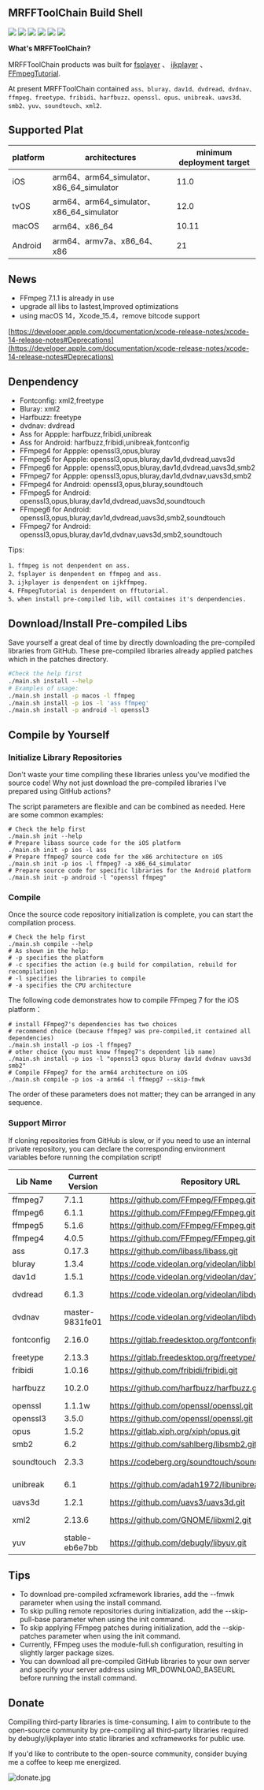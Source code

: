 ## MRFFToolChain Build Shell

![](https://img.shields.io/github/downloads/debugly/MRFFToolChainBuildShell/total) <img src="https://img.shields.io/badge/Platform-%20iOS%20macOS%20tvOS%20Android-blue.svg"> <img src="https://img.shields.io/badge/FFmpeg-%207.1.1%20-28b463.svg"> <img src="https://img.shields.io/badge/FFmpeg-%206.1.1%20-138d75.svg"> <img src="https://img.shields.io/badge/FFmpeg-%205.1.6%20-17a589.svg"> <img src="https://img.shields.io/badge/FFmpeg-%204.0.5%20-1abc9c.svg">

**What's MRFFToolChain?**

MRFFToolChain products was built for [fsplayer](https://github.com/debugly/fsplayer) 、 [ijkplayer](https://github.com/debugly/ijkplayer) 、[FFmpegTutorial](https://github.com/debugly/FFmpegTutorial).

At present MRFFToolChain contained `ass、bluray、dav1d、dvdread、dvdnav、ffmpeg、freetype、fribidi、harfbuzz、openssl、opus、unibreak、uavs3d、smb2、yuv、soundtouch、xml2`.

## Supported Plat

| platform | architectures                          | minimum deployment target |
| -------- | -------------------------------------- | ------------------------- |
| iOS      | arm64、arm64_simulator、x86_64_simulator | 11.0                      |
| tvOS     | arm64、arm64_simulator、x86_64_simulator | 12.0                      |
| macOS    | arm64、x86_64                           | 10.11                     |
| Android  | arm64、armv7a、x86_64、x86                | 21                        |

## News

- FFmpeg 7.1.1 is already in use
- upgrade all libs to lastest,Improved optimizations
- using macOS 14，Xcode_15.4，remove bitcode support

[https://developer.apple.com/documentation/xcode-release-notes/xcode-14-release-notes#Deprecations](https://developer.apple.com/documentation/xcode-release-notes/xcode-14-release-notes#Deprecations)

## Denpendency

- Fontconfig: xml2,freetype
- Bluray: xml2
- Harfbuzz: freetype
- dvdnav: dvdread
- Ass for Appple:  harfbuzz,fribidi,unibreak
- Ass for Android: harfbuzz,fribidi,unibreak,fontconfig
- FFmpeg4 for Appple: openssl3,opus,bluray
- FFmpeg5 for Appple: openssl3,opus,bluray,dav1d,dvdread,uavs3d
- FFmpeg6 for Appple: openssl3,opus,bluray,dav1d,dvdread,uavs3d,smb2
- FFmpeg7 for Appple: openssl3,opus,bluray,dav1d,dvdnav,uavs3d,smb2
- FFmpeg4 for Android: openssl3,opus,bluray,soundtouch
- FFmpeg5 for Android: openssl3,opus,bluray,dav1d,dvdread,uavs3d,soundtouch
- FFmpeg6 for Android: openssl3,opus,bluray,dav1d,dvdread,uavs3d,smb2,soundtouch
- FFmpeg7 for Android: openssl3,opus,bluray,dav1d,dvdnav,uavs3d,smb2,soundtouch

Tips: 

```
1、ffmpeg is not denpendent on ass.
2、fsplayer is denpendent on ffmpeg and ass.
3、ijkplayer is denpendent on ijkffmpeg.
4、FFmpegTutorial is denpendent on fftutorial.
5、when install pre-compiled lib, will containes it's denpendencies.
```

## Download/Install Pre-compiled Libs

Save yourself a great deal of time by directly downloading the pre-compiled libraries from GitHub.
These pre-compiled libraries already applied patches which in the patches directory.

```bash
#Check the help first
./main.sh install --help
# Examples of usage:
./main.sh install -p macos -l ffmpeg
./main.sh install -p ios -l 'ass ffmpeg'
./main.sh install -p android -l openssl3
```

## Compile by Yourself

### Initialize Library Repositories

Don't waste your time compiling these libraries unless you've modified the source code!
Why not just download the pre-compiled libraries I've prepared using GitHub actions?

The script parameters are flexible and can be combined as needed. Here are some common examples:

```
# Check the help first
./main.sh init --help
# Prepare libass source code for the iOS platform
./main.sh init -p ios -l ass
# Prepare ffmpeg7 source code for the x86 architecture on iOS
./main.sh init -p ios -l ffmpeg7 -a x86_64_simulator
# Prepare source code for specific libraries for the Android platform
./main.sh init -p android -l "openssl ffmpeg"
```

### Compile

Once the source code repository initialization is complete, you can start the compilation process.

```
# Check the help first
./main.sh compile --help
# As shown in the help:
# -p specifies the platform
# -c specifies the action (e.g build for compilation, rebuild for recompilation)
# -l specifies the libraries to compile
# -a specifies the CPU architecture
```

The following code demonstrates how to compile FFmpeg 7 for the iOS platform：

```
# install FFmpeg7's dependencies has two choices
# recommend choice (because ffmpeg7 was pre-compiled,it contained all dependencies)
./main.sh install -p ios -l ffmpeg7
# other choice (you must know ffmpeg7's dependent lib name)
./main.sh install -p ios -l "openssl3 opus bluray dav1d dvdnav uavs3d smb2"
# Compile FFmpeg7 for the arm64 architecture on iOS
./main.sh compile -p ios -a arm64 -l ffmepg7 --skip-fmwk
```

The order of these parameters does not matter; they can be arranged in any sequence.

### Support Mirror

If cloning repositories from GitHub is slow, or if you need to use an internal private repository, you can declare the corresponding environment variables before running the compilation script!

| Lib Name   | Current Version | Repository URL                                           | Mirror Repository URL                                    |
| ---------- | --------------- | -------------------------------------------------------- | -------------------------------------------------------- |
| ffmpeg7     | 7.1.1           | https://github.com/FFmpeg/FFmpeg.git                     | export GIT_FFMPEG_UPSTREAM=git@xx:yy/FFmpeg.git        |
| ffmpeg6     | 6.1.1           | https://github.com/FFmpeg/FFmpeg.git                     | export GIT_FFMPEG_UPSTREAM=git@xx:yy/FFmpeg.git        |
| ffmpeg5     | 5.1.6           | https://github.com/FFmpeg/FFmpeg.git                     | export GIT_FFMPEG_UPSTREAM=git@xx:yy/FFmpeg.git        |
| ffmpeg4     | 4.0.5           | https://github.com/FFmpeg/FFmpeg.git                     | export GIT_FFMPEG_UPSTREAM=git@xx:yy/FFmpeg.git        |
| ass        | 0.17.3          | https://github.com/libass/libass.git                     | export GIT_ASS_UPSTREAM=git@xx:yy/libass.git           |
| bluray     | 1.3.4           | https://code.videolan.org/videolan/libbluray.git         | export GIT_BLURAY_UPSTREAM=git@xx:yy/libbluray.git     |
| dav1d      | 1.5.1           | https://code.videolan.org/videolan/dav1d.git             | export GIT_DAV1D_UPSTREAM=git@xx:yy/dav1d.git          |
| dvdread    | 6.1.3           | https://code.videolan.org/videolan/libdvdread.git        | export GIT_DVDREAD_UPSTREAM=git@xx:yy/libdvdread.git   |
| dvdnav     | master-9831fe01 | https://code.videolan.org/videolan/libdvdnav.git         | export GIT_DVDNAV_UPSTREAM=git@xx:yy/libdvdnav.git     |
| fontconfig | 2.16.0          | https://gitlab.freedesktop.org/fontconfig/fontconfig.git | export GIT_FONTCONFIG_UPSTREAM=git@xx:yy/fontconfig.git  |
| freetype   | 2.13.3          | https://gitlab.freedesktop.org/freetype/freetype.git     | export GIT_FREETYPE_UPSTREAM=git@xx:yy/freetype.git    |
| fribidi    | 1.0.16          | https://github.com/fribidi/fribidi.git                   | export GIT_FRIBIDI_UPSTREAM=git@xx:yy/fribidi.git      |
| harfbuzz   | 10.2.0          | https://github.com/harfbuzz/harfbuzz.git                 | export GIT_HARFBUZZ_UPSTREAM=git@xx:yy/harfbuzz.git    |
| openssl    | 1.1.1w          | https://github.com/openssl/openssl.git                   | export GIT_OPENSSL_UPSTREAM=git@xx:yy/openssl.git      |
| openssl3    | 3.5.0          | https://github.com/openssl/openssl.git                   | export GIT_OPENSSL_UPSTREAM=git@xx:yy/openssl.git      |
| opus       | 1.5.2           | https://gitlab.xiph.org/xiph/opus.git                    | export GIT_OPUS_UPSTREAM=git@xx:yy/opus.git            |
| smb2       | 6.2             | https://github.com/sahlberg/libsmb2.git                  | export GIT_SMB2_UPSTREAM=git@xx:yy/libsmb2.git           |
| soundtouch | 2.3.3           | https://codeberg.org/soundtouch/soundtouch.git           | export GIT_SOUNDTOUCH_UPSTREAM=git@xx:yy/soundtouch.git  |
| unibreak   | 6.1             | https://github.com/adah1972/libunibreak.git              | export GIT_UNIBREAK_UPSTREAM=git@xx:yy/libunibreak.git |
| uavs3d     | 1.2.1           | https://github.com/uavs3/uavs3d.git                      | export GIT_UAVS3D_UPSTREAM=git@xx:yy/UAVS3D.git          |
| xml2       | 2.13.6          | https://github.com/GNOME/libxml2.git                     | export GIT_FONTCONFIG_UPSTREAM=git@xx:yy/fontconfig.git  |
| yuv        | stable-eb6e7bb  | https://github.com/debugly/libyuv.git                    | export GIT_YUV_UPSTREAM=git@xx:yy/yuv.git                |

## Tips

- To download pre-compiled xcframework libraries, add the --fmwk parameter when using the install command.
- To skip pulling remote repositories during initialization, add the --skip-pull-base parameter when using the init command.
- To skip applying FFmpeg patches during initialization, add the --skip-patches parameter when using the init command.
- Currently, FFmpeg uses the module-full.sh configuration, resulting in slightly larger package sizes.
- You can download all pre-compiled GitHub libraries to your own server and specify your server address using MR_DOWNLOAD_BASEURL before running the install command.

## Donate

Compiling third-party libraries is time-consuming. I aim to contribute to the open-source community by pre-compiling all third-party libraries required by debugly/ijkplayer into static libraries and xcframeworks for public use.

If you'd like to contribute to the open-source community, consider buying me a coffee to keep me energized.

![donate.jpg](https://i.postimg.cc/xdVqnBLp/IMG-7481.jpg)
